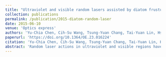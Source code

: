 ```yaml
---
title: "Ultraviolet and visible random lasers assisted by diatom frustules"
collection: publications
permalink: /publication/2015-diatom-random-laser
date: 2015-06-10
venue: 'Optics express'
authors: 'Yu-Chia Chen, Cih-Su Wang, Tsung-Yuan Chang, Tai-Yuan Lin, Hsiu-Mei Lin, and Yang-Fang Chen'
paperurl: 'https://doi.org/10.1364/OE.23.016224'
citation: 'Yu-Chia Chen, Cih-Su Wang, Tsung-Yuan Chang, Tai-Yuan Lin, Hsiu-Mei Lin, and Yang-Fang Chen. Ultraviolet and visible random lasers assisted by diatom frustules. <i>Optics express</i>, 23(12):16224–16231, 2015.'
abstract: 'Random laser actions in ultraviolet and visible regions have been demonstrated based on the composites consisting of bio-inspired diatom frustules. Owing to the low optical loss derived from porous network of diatom structures, we report wide spectrum range random lasers arising from GaN film and Rh6G dye via using biological diatoms as scattering centers. Interestingly, both ultraviolet and visible-range random laser actions with very sharp peaks can be easily obtained, with the average length of optics cavity closed to the average size of diatom frustules in both cases, indicating the excellent optical confinement of diatom frustules. It is expected that the first proof of concept shown here can pave an avenue toward future broad-range random lasers and eco-friendly biophotonics devices with high performance and wide spectrum response.'
---
```

